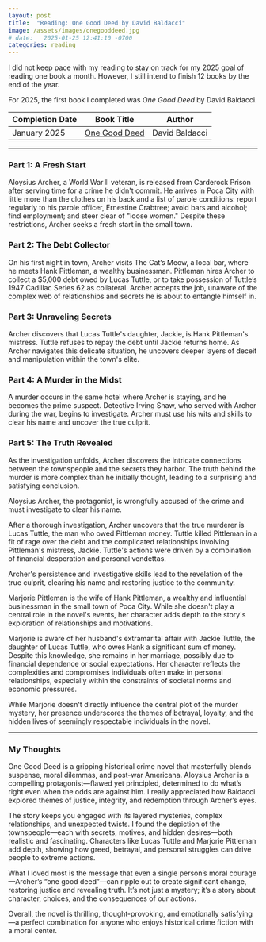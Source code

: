 ```yaml
---
layout: post
title:  "Reading: One Good Deed by David Baldacci"
image: /assets/images/onegooddeed.jpg
# date:   2025-01-25 12:41:10 -0700
categories: reading
---
```


<p>I did not keep pace with my reading to stay on track for my 2025 goal of reading one book a month. However, I still intend to finish 12 books by the end of the year.</p>

<!--more-->

For 2025, the first book I completed was *One Good Deed* by David Baldacci.  

| Completion Date | Book Title | Author | 
| --------------- | ---------- | ------ | 
| January 2025    | [One Good Deed](https://www.amazon.ca/One-Good-Deed-David-Baldacci/dp/1538750546/)| David Baldacci |

---

### Part 1: A Fresh Start
Aloysius Archer, a World War II veteran, is released from Carderock Prison after serving time for a crime he didn't commit. He arrives in Poca City with little more than the clothes on his back and a list of parole conditions: report regularly to his parole officer, Ernestine Crabtree; avoid bars and alcohol; find employment; and steer clear of "loose women." Despite these restrictions, Archer seeks a fresh start in the small town.

### Part 2: The Debt Collector
On his first night in town, Archer visits The Cat’s Meow, a local bar, where he meets Hank Pittleman, a wealthy businessman. Pittleman hires Archer to collect a $5,000 debt owed by Lucas Tuttle, or to take possession of Tuttle’s 1947 Cadillac Series 62 as collateral. Archer accepts the job, unaware of the complex web of relationships and secrets he is about to entangle himself in.

### Part 3: Unraveling Secrets
Archer discovers that Lucas Tuttle's daughter, Jackie, is Hank Pittleman's mistress. Tuttle refuses to repay the debt until Jackie returns home. As Archer navigates this delicate situation, he uncovers deeper layers of deceit and manipulation within the town's elite.

### Part 4: A Murder in the Midst
A murder occurs in the same hotel where Archer is staying, and he becomes the prime suspect. Detective Irving Shaw, who served with Archer during the war, begins to investigate. Archer must use his wits and skills to clear his name and uncover the true culprit.

### Part 5: The Truth Revealed
As the investigation unfolds, Archer discovers the intricate connections between the townspeople and the secrets they harbor. The truth behind the murder is more complex than he initially thought, leading to a surprising and satisfying conclusion.

Aloysius Archer, the protagonist, is wrongfully accused of the crime and must investigate to clear his name.

After a thorough investigation, Archer uncovers that the true murderer is Lucas Tuttle, the man who owed Pittleman money. Tuttle killed Pittleman in a fit of rage over the debt and the complicated relationships involving Pittleman's mistress, Jackie. Tuttle's actions were driven by a combination of financial desperation and personal vendettas.

Archer's persistence and investigative skills lead to the revelation of the true culprit, clearing his name and restoring justice to the community.

Marjorie Pittleman is the wife of Hank Pittleman, a wealthy and influential businessman in the small town of Poca City. While she doesn't play a central role in the novel's events, her character adds depth to the story's exploration of relationships and motivations.

Marjorie is aware of her husband's extramarital affair with Jackie Tuttle, the daughter of Lucas Tuttle, who owes Hank a significant sum of money. Despite this knowledge, she remains in her marriage, possibly due to financial dependence or social expectations. Her character reflects the complexities and compromises individuals often make in personal relationships, especially within the constraints of societal norms and economic pressures.

While Marjorie doesn't directly influence the central plot of the murder mystery, her presence underscores the themes of betrayal, loyalty, and the hidden lives of seemingly respectable individuals in the novel.

---

### My Thoughts
One Good Deed is a gripping historical crime novel that masterfully blends suspense, moral dilemmas, and post-war Americana. Aloysius Archer is a compelling protagonist—flawed yet principled, determined to do what’s right even when the odds are against him. I really appreciated how Baldacci explored themes of justice, integrity, and redemption through Archer’s eyes.

The story keeps you engaged with its layered mysteries, complex relationships, and unexpected twists. I found the depiction of the townspeople—each with secrets, motives, and hidden desires—both realistic and fascinating. Characters like Lucas Tuttle and Marjorie Pittleman add depth, showing how greed, betrayal, and personal struggles can drive people to extreme actions.

What I loved most is the message that even a single person’s moral courage—Archer’s “one good deed”—can ripple out to create significant change, restoring justice and revealing truth. It’s not just a mystery; it’s a story about character, choices, and the consequences of our actions.

Overall, the novel is thrilling, thought-provoking, and emotionally satisfying—a perfect combination for anyone who enjoys historical crime fiction with a moral center.